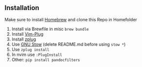 ## Installation
Make sure to install [Homebrew](https://brew.sh) and clone this Repo in Homefolder
1. Install via Brewfile in misc `brew bundle`
2. Install [Vim-Plug](https://github.com/junegunn/vim-plug)
3. Install [zplug](https://github.com/zplug/zplug)
4. Use [GNU Stow](https://www.gnu.org/software/stow/) (delete README.md before using `stow *`)
5. Use `zplug install`
6. In nvim use `:PlugInstall`
7. Other: `pip install pandocfilters`


